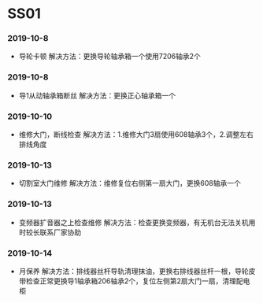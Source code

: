 ﻿# SS01
### 2019-10-8
* 导轮卡顿 解决方法：更换导轮轴承箱一个使用7206轴承2个
### 2019-10-8
* 导1从动轴承箱断丝 解决方法：更换正心轴承箱一个
### 2019-10-10
* 维修大门，断线检查 解决方法：1.维修大门3扇使用608轴承3个，2.调整左右排线角度
### 2019-10-13
* 切割室大门维修 解决方法：维修复位右侧第一扇大门，更换608轴承一个
### 2019-10-13
* 变频器扩音器之上检查维修 解决方法：检查更换变频器，有无机台无法关机用时较长联系厂家协助
### 2019-10-14
* 月保养 解决方法：排线器丝杆导轨清理抹油，更换右排线器丝杆一根，导轮皮带检查正常更换导1轴承箱206轴承2个，复位左侧第2扇大门一扇，清理配电柜















